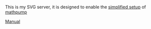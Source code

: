 This is my SVG server, it is designed to enable
the  [simplified setup](https://github.com/amkhlv/mathpump#simplified-setup)
of [mathpump](https://github.com/amkhlv/mathpump)

[Manual](https://github.com/amkhlv/svgserver/blob/master/target/scala-2.11/api/index.html)
